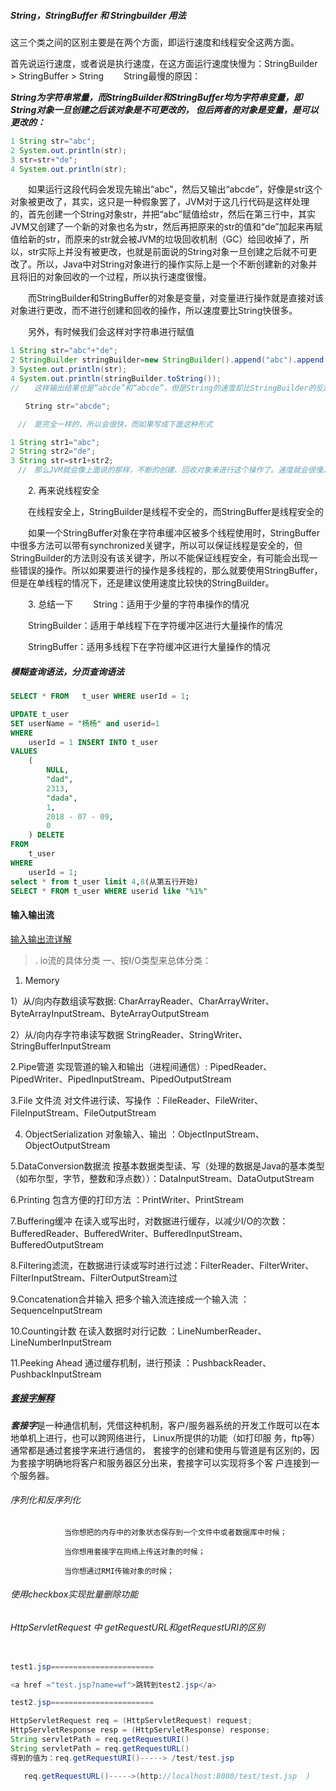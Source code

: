 ##### String，StringBuffer 和 Stringbuilder 用法
这三个类之间的区别主要是在两个方面，即运行速度和线程安全这两方面。

首先说运行速度，或者说是执行速度，在这方面运行速度快慢为：StringBuilder > StringBuffer > String
　　String最慢的原因：

***String为字符串常量，而StringBuilder和StringBuffer均为字符串变量，即String对象一旦创建之后该对象是不可更改的，
但后两者的对象是变量，是可以更改的：***


~~~ java
1 String str="abc";
2 System.out.println(str);
3 str=str+"de";
4 System.out.println(str);
~~~

　　如果运行这段代码会发现先输出“abc”，然后又输出“abcde”，好像是str这个对象被更改了，其实，这只是一种假象罢了，JVM对于这几行代码是这样处理的，首先创建一个String对象str，并把“abc”赋值给str，然后在第三行中，其实JVM又创建了一个新的对象也名为str，然后再把原来的str的值和“de”加起来再赋值给新的str，而原来的str就会被JVM的垃圾回收机制（GC）给回收掉了，所以，str实际上并没有被更改，也就是前面说的String对象一旦创建之后就不可更改了。所以，Java中对String对象进行的操作实际上是一个不断创建新的对象并且将旧的对象回收的一个过程，所以执行速度很慢。

　　而StringBuilder和StringBuffer的对象是变量，对变量进行操作就是直接对该对象进行更改，而不进行创建和回收的操作，所以速度要比String快很多。

　　另外，有时候我们会这样对字符串进行赋值
~~~ java
1 String str="abc"+"de";
2 StringBuilder stringBuilder=new StringBuilder().append("abc").append("de");
3 System.out.println(str);
4 System.out.println(stringBuilder.toString());
//　　这样输出结果也是“abcde”和“abcde”，但是String的速度却比StringBuilder的反应速度要快很多，这是因为第1行中的操作和

　　String str="abcde";

　//　是完全一样的，所以会很快，而如果写成下面这种形式

1 String str1="abc";
2 String str2="de";
3 String str=str1+str2;
　//　那么JVM就会像上面说的那样，不断的创建、回收对象来进行这个操作了。速度就会很慢。
~~~~
　　2. 再来说线程安全

　　在线程安全上，StringBuilder是线程不安全的，而StringBuffer是线程安全的

　　如果一个StringBuffer对象在字符串缓冲区被多个线程使用时，StringBuffer中很多方法可以带有synchronized关键字，所以可以保证线程是安全的，但StringBuilder的方法则没有该关键字，所以不能保证线程安全，有可能会出现一些错误的操作。所以如果要进行的操作是多线程的，那么就要使用StringBuffer，但是在单线程的情况下，还是建议使用速度比较快的StringBuilder。

　　3. 总结一下
　　String：适用于少量的字符串操作的情况

　　StringBuilder：适用于单线程下在字符缓冲区进行大量操作的情况

　　StringBuffer：适用多线程下在字符缓冲区进行大量操作的情况

##### 模糊查询语法，分页查询语法
~~~ sql
SELECT * FROM	t_user WHERE userId = 1;

UPDATE t_user
SET userName = "杨杨" and userid=1
WHERE
	userId = 1 INSERT INTO t_user
VALUES
	(
		NULL,
		"dad",
		2313,
		"dada",
		1,
		2018 - 07 - 09,
		0
	) DELETE
FROM
	t_user
WHERE
	userId = 1;
select * from t_user limit 4,8(从第五行开始)
SELECT * FROM t_user WHERE userid like "%1%"
~~~
#### 输入输出流
[输入输出流详解](https://blog.csdn.net/hulamua/article/details/53665816)
> . io流的具体分类
一、按I/O类型来总体分类：
 1. Memory

 1）从/向内存数组读写数据: CharArrayReader、CharArrayWriter、ByteArrayInputStream、ByteArrayOutputStream

2）从/向内存字符串读写数据 StringReader、StringWriter、StringBufferInputStream

2.Pipe管道  实现管道的输入和输出（进程间通信）: PipedReader、PipedWriter、PipedInputStream、PipedOutputStream

3.File 文件流 对文件进行读、写操作 ：FileReader、FileWriter、FileInputStream、FileOutputStream

4. ObjectSerialization 对象输入、输出 ：ObjectInputStream、ObjectOutputStream

5.DataConversion数据流 按基本数据类型读、写（处理的数据是Java的基本类型（如布尔型，字节，整数和浮点数））：DataInputStream、DataOutputStream

6.Printing 包含方便的打印方法 ：PrintWriter、PrintStream

7.Buffering缓冲 在读入或写出时，对数据进行缓存，以减少I/O的次数：BufferedReader、BufferedWriter、BufferedInputStream、BufferedOutputStream

8.Filtering滤流，在数据进行读或写时进行过滤：FilterReader、FilterWriter、FilterInputStream、FilterOutputStream过

9.Concatenation合并输入 把多个输入流连接成一个输入流 ：SequenceInputStream

10.Counting计数  在读入数据时对行记数 ：LineNumberReader、LineNumberInputStream

11.Peeking Ahead 通过缓存机制，进行预读 ：PushbackReader、PushbackInputStream

#####  [套接字解释](https://www.cnblogs.com/Ricezhang/p/3735989.html)

***套接字***是一种通信机制，凭借这种机制，客户/服务器系统的开发工作既可以在本地单机上进行，也可以跨网络进行，
Linux所提供的功能（如打印服 务，ftp等）通常都是通过套接字来进行通信的，
套接字的创建和使用与管道是有区别的，因为套接字明确地将客户和服务器区分出来，套接字可以实现将多个客 户连接到一个服务器。

###### 序列化和反序列化
				当你想把的内存中的对象状态保存到一个文件中或者数据库中时候；

				当你想用套接字在网络上传送对象的时候；

				当你想通过RMI传输对象的时候；

###### 使用checkbox实现批量删除功能
###### HttpServletRequest 中 getRequestURL和getRequestURI的区别

~~~ java

test1.jsp=======================

<a href ="test.jsp?name=wf">跳转到test2.jsp</a>

test2.jsp=======================

HttpServletRequest req = (HttpServletRequest) request;
HttpServletResponse resp = (HttpServletResponse) response;
String servletPath = req.getRequestURI()
String servletPath = req.getRequestURL()
得到的值为：req.getRequestURI()-----> /test/test.jsp

   req.getRequestURL()----->(http://localhost:8080/test/test.jsp  )

~~~
